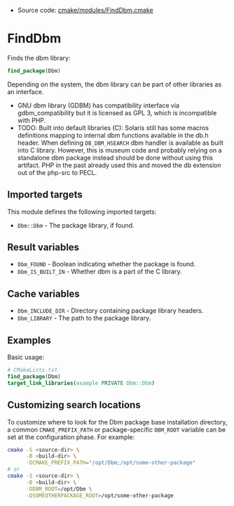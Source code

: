 <!-- This is auto-generated file. -->
* Source code: [cmake/modules/FindDbm.cmake](https://github.com/petk/php-build-system/blob/master/cmake/cmake/modules/FindDbm.cmake)

# FindDbm

Finds the dbm library:

```cmake
find_package(Dbm)
```

Depending on the system, the dbm library can be part of other libraries as an
interface.

* GNU dbm library (GDBM) has compatibility interface via gdbm_compatibility but
  it is licensed as GPL 3, which is incompatible with PHP.
* TODO: Built into default libraries (C): Solaris still has some macros
  definitions mapping to internal dbm functions available in the db.h header.
  When defining `DB_DBM_HSEARCH` dbm handler is available as built into C
  library. However, this is museum code and probably relying on a standalone dbm
  package instead should be done without using this artifact. PHP in the past
  already used this and moved the db extension out of the php-src to PECL.

## Imported targets

This module defines the following imported targets:

* `Dbm::Dbm` - The package library, if found.

## Result variables

* `Dbm_FOUND` - Boolean indicating whether the package is found.
* `Dbm_IS_BUILT_IN` - Whether dbm is a part of the C library.

## Cache variables

* `Dbm_INCLUDE_DIR` - Directory containing package library headers.
* `Dbm_LIBRARY` - The path to the package library.

## Examples

Basic usage:

```cmake
# CMakeLists.txt
find_package(Dbm)
target_link_libraries(example PRIVATE Dbm::Dbm)
```

## Customizing search locations

To customize where to look for the Dbm package base
installation directory, a common `CMAKE_PREFIX_PATH` or
package-specific `DBM_ROOT` variable can be set at
the configuration phase. For example:

```sh
cmake -S <source-dir> \
      -B <build-dir> \
      -DCMAKE_PREFIX_PATH="/opt/Dbm;/opt/some-other-package"
# or
cmake -S <source-dir> \
      -B <build-dir> \
      -DDBM_ROOT=/opt/Dbm \
      -DSOMEOTHERPACKAGE_ROOT=/opt/some-other-package
```
